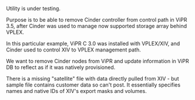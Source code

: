 Utility is under testing.

Purpose is to be able to remove Cinder controller from control path in ViPR 3.5, after Cinder was used to manage now supported storage array behind VPLEX.

In this particular example, ViPR C 3.0 was installed with VPLEX/XIV, and Cinder used to control XIV to VPLEX management path. 

We want to remove Cinder nodes from ViPR and update information in ViPR DB to reflect as if it was natively provisioned.


There is a missing "satellite" file with data directly pulled from XIV - but sample file contains customer data so can't post. It essentially specifies names and native IDs of XIV's export masks and volumes.
